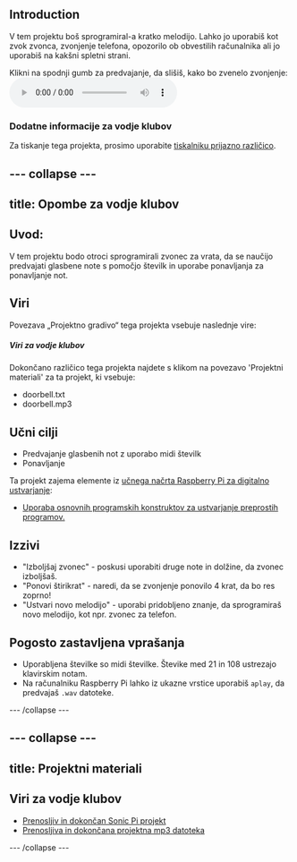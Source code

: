 ## Introduction

V tem projektu boš sprogramiral-a kratko melodijo. Lahko jo uporabiš kot zvok zvonca, zvonjenje telefona, opozorilo ob obvestilih računalnika ali jo uporabiš na kakšni spletni strani.

<div id="audio-preview" class="pdf-hidden">
  Klikni na spodnji gumb za predvajanje, da slišiš, kako bo zvenelo zvonjenje: <audio controls preload> <source src="resources/doorbell.mp3" type="audio/mpeg"> Brskalnik ne podpira <code>audio</code> elementa. </audio>
</div>

### Dodatne informacije za vodje klubov

Za tiskanje tega projekta, prosimo uporabite [tiskalniku prijazno različico](https://projects.raspberrypi.org/sl-SI/projects/compose-tune/print).

## \--- collapse \---

## title: Opombe za vodje klubov

## Uvod:

V tem projektu bodo otroci sprogramirali zvonec za vrata, da se naučijo predvajati glasbene note s pomočjo številk in uporabe ponavljanja za ponavljanje not.

## Viri

Povezava „Projektno gradivo“ tega projekta vsebuje naslednje vire:

##### Viri za vodje klubov

Dokončano različico tega projekta najdete s klikom na povezavo 'Projektni materiali' za ta projekt, ki vsebuje:

* doorbell.txt
* doorbell.mp3

## Učni cilji

* Predvajanje glasbenih not z uporabo midi številk
* Ponavljanje

Ta projekt zajema elemente iz [učnega načrta Raspberry Pi za digitalno ustvarjanje](https://rpf.io/curriculum):

* [Uporaba osnovnih programskih konstruktov za ustvarjanje preprostih programov.](https://www.raspberrypi.org/curriculum/programming/creator)

## Izzivi

* "Izboljšaj zvonec" - poskusi uporabiti druge note in dolžine, da zvonec izboljšaš.
* "Ponovi štirikrat" - naredi, da se zvonjenje ponovilo 4 krat, da bo res zoprno!
* "Ustvari novo melodijo" - uporabi pridobljeno znanje, da sprogramiraš novo melodijo, kot npr. zvonec za telefon.

## Pogosto zastavljena vprašanja

* Uporabljena številke so midi številke. Števike med 21 in 108 ustrezajo klavirskim notam.
* Na računalniku Raspberry Pi lahko iz ukazne vrstice uporabiš `aplay`, da predvajaš `.wav` datoteke.

\--- /collapse \---

## \--- collapse \---

## title: Projektni materiali

## Viri za vodje klubov

* [Prenosljiv in dokončan Sonic Pi projekt](resources/doorbell.txt)
* [Prenosljiva in dokončana projektna mp3 datoteka](resources/doorbell.mp3)

\--- /collapse \---